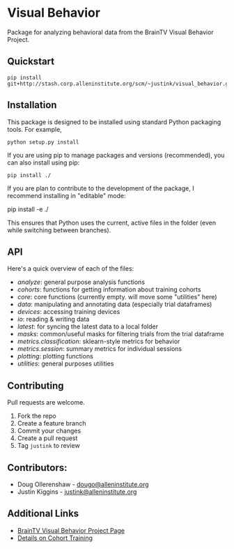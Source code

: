 Visual Behavior
==============================

Package for analyzing behavioral data from the BrainTV Visual Behavior Project.

## Quickstart

    pip install git+http://stash.corp.alleninstitute.org/scm/~justink/visual_behavior.git

## Installation

This package is designed to be installed using standard Python packaging tools. For example,

    python setup.py install

If you are using pip to manage packages and versions (recommended), you can also install using pip:

    pip install ./

If you are plan to contribute to the development of the package, I recommend installing in "editable" mode:

   pip install -e ./

This ensures that Python uses the current, active files in the folder (even while switching between branches).

## API

Here's a quick overview of each of the files:

- *analyze*: general purpose analysis functions
- *cohorts*: functions for getting information about training cohorts
- *core*: core functions (currently empty. will move some "utilities" here)
- *data*: manipulating and annotating data (especially trial dataframes)
- *devices*: accessing training devices
- *io*: reading & writing data
- *latest*: for syncing the latest data to a local folder
- *masks*: common/useful masks for filtering trials from the trial dataframe
- *metrics.classification*: sklearn-style metrics for behavior
- *metrics.session*: summary metrics for individual sessions
- *plotting*: plotting functions
- *utilities*: general purposes utilities

## Contributing

Pull requests are welcome.

1. Fork the repo
2. Create a feature branch
3. Commit your changes
4. Create a pull request
5. Tag `justink` to review

## Contributors:

- Doug Ollerenshaw - dougo@alleninstitute.org
- Justin Kiggins - justink@alleninstitute.org


## Additional Links

- [BrainTV Visual Behavior Project Page](http://confluence.corp.alleninstitute.org/display/CP/Brain+Observatory%3A+Visual+Behavior)
- [Details on Cohort Training](http://confluence.corp.alleninstitute.org/display/CP/_EXPERIMENTS)
